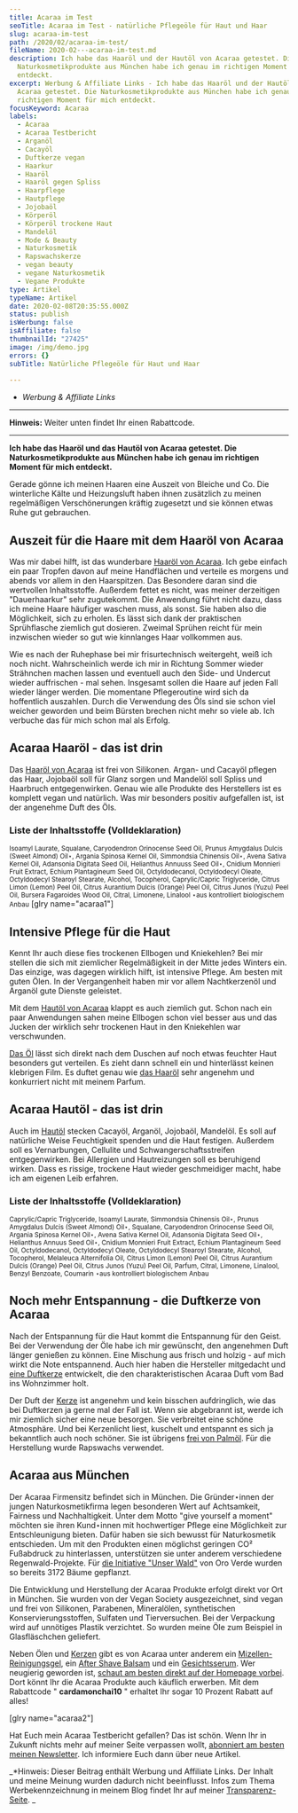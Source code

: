 ```yaml
---
title: Acaraa im Test
seoTitle: Acaraa im Test - natürliche Pflegeöle für Haut und Haar
slug: acaraa-im-test
path: /2020/02/acaraa-im-test/
fileName: 2020-02---acaraa-im-test.md
description: Ich habe das Haaröl und der Hautöl von Acaraa getestet. Die
  Naturkosmetikprodukte aus München habe ich genau im richtigen Moment für mich
  entdeckt.
excerpt: Werbung & Affiliate Links - Ich habe das Haaröl und der Hautöl von
  Acaraa getestet. Die Naturkosmetikprodukte aus München habe ich genau im
  richtigen Moment für mich entdeckt.
focusKeyword: Acaraa
labels:
  - Acaraa
  - Acaraa Testbericht
  - Arganöl
  - Cacayöl
  - Duftkerze vegan
  - Haarkur
  - Haaröl
  - Haaröl gegen Spliss
  - Haarpflege
  - Hautpflege
  - Jojobaöl
  - Körperöl
  - Körperöl trockene Haut
  - Mandelöl
  - Mode & Beauty
  - Naturkosmetik
  - Rapswachskerze
  - vegan beauty
  - vegane Naturkosmetik
  - Vegane Produkte
type: Artikel
typeName: Artikel
date: 2020-02-08T20:35:55.000Z
status: publish
isWerbung: false
isAffiliate: false
thumbnailId: "27425"
image: /img/demo.jpg
errors: {}
subTitle: Natürliche Pflegeöle für Haut und Haar
  
---
```


- _Werbung &amp; Affiliate Links_

<hr />

**Hinweis:** Weiter unten findet Ihr einen Rabattcode.

<hr />

**Ich habe das Haaröl und das Hautöl von Acaraa getestet. Die
Naturkosmetikprodukte aus München habe ich genau im richtigen Moment für mich
entdeckt.**

Gerade gönne ich meinen Haaren eine Auszeit von Bleiche und Co. Die winterliche
Kälte und Heizungsluft haben ihnen zusätzlich zu meinen regelmäßigen
Verschönerungen kräftig zugesetzt und sie können etwas Ruhe gut gebrauchen.

## Auszeit für die Haare mit dem Haaröl von Acaraa

Was mir dabei hilft, ist das wunderbare
[Haaröl von Acaraa](https://www.adcell.de/promotion/click/promoId/196431/slotId/80259?param0=https%3A%2F%2Facaraa.com%2Fcollections%2Fhaare%2Fproducts%2Facaraa-natural-hair-oil).
Ich gebe einfach ein paar Tropfen davon auf meine Handflächen und verteile es
morgens und abends vor allem in den Haarspitzen. Das Besondere daran sind die
wertvollen Inhaltsstoffe. Außerdem fettet es nicht, was meiner derzeitigen
"Dauerhaarkur" sehr zugutekommt. Die Anwendung führt nicht dazu, dass ich meine
Haare häufiger waschen muss, als sonst. Sie haben also die Möglichkeit, sich zu
erholen. Es lässt sich dank der praktischen Sprühflasche ziemlich gut dosieren.
Zweimal Sprühen reicht für mein inzwischen wieder so gut wie kinnlanges Haar
vollkommen aus.

Wie es nach der Ruhephase bei mir frisurtechnisch weitergeht, weiß ich noch
nicht. Wahrscheinlich werde ich mir in Richtung Sommer wieder Strähnchen machen
lassen und eventuell auch den Side- und Undercut wieder auffrischen - mal sehen.
Insgesamt sollen die Haare auf jeden Fall wieder länger werden. Die momentane
Pflegeroutine wird sich da hoffentlich auszahlen. Durch die Verwendung des Öls
sind sie schon viel weicher geworden und beim Bürsten brechen nicht mehr so
viele ab. Ich verbuche das für mich schon mal als Erfolg.

## Acaraa Haaröl - das ist drin

Das
[Haaröl von Acaraa](https://www.adcell.de/promotion/click/promoId/196431/slotId/80259?param0=https%3A%2F%2Facaraa.com%2Fcollections%2Fhaare%2Fproducts%2Facaraa-natural-hair-oil)
ist frei von Silikonen. Argan- und Cacayöl pflegen das Haar, Jojobaöl soll für
Glanz sorgen und Mandelöl soll Spliss und Haarbruch entgegenwirken. Genau wie
alle Produkte des Herstellers ist es komplett vegan und natürlich. Was mir
besonders positiv aufgefallen ist, ist der angenehme Duft des Öls.

### Liste der Inhaltsstoffe (Volldeklaration)

<small>Isoamyl Laurate, Squalane, Caryodendron Orinocense Seed Oil, Prunus
Amygdalus Dulcis (Sweet Almond) Oil⋆, Argania Spinosa Kernel Oil, Simmondsia
Chinensis Oil⋆, Avena Sativa Kernel Oil, Adansonia Digitata Seed Oil, Helianthus
Annuuss Seed Oil⋆, Cnidium Monnieri Fruit Extract, Echium Plantagineum Seed Oil,
Octyldodecanol, Octyldodecyl Oleate, Octyldodecyl Stearoyl Stearate, Alcohol,
Tocopherol, Caprylic/Capric Triglyceride, Citrus Limon (Lemon) Peel Oil, Citrus
Aurantium Dulcis (Orange) Peel Oil, Citrus Junos (Yuzu) Peel Oil, Bursera
Fagaroides Wood Oil, Citral, Limonene, Linalool ⋆aus kontrolliert biologischem
Anbau</small> [glry name="acaraa1"]

## Intensive Pflege für die Haut

Kennt Ihr auch diese fies trockenen Ellbogen und Kniekehlen? Bei mir stellen die
sich mit ziemlicher Regelmäßigkeit in der Mitte jedes Winters ein. Das einzige,
was dagegen wirklich hilft, ist intensive Pflege. Am besten mit guten Ölen. In
der Vergangenheit haben mir vor allem Nachtkerzenöl und Arganöl gute Dienste
geleistet.

Mit dem
[Hautöl von Acaraa](https://www.adcell.de/promotion/click/promoId/196431/slotId/80259?param0=https%3A%2F%2Facaraa.com%2Fcollections%2Fkoerper%2Fproducts%2Facaraa-natural-body-oil)
klappt es auch ziemlich gut. Schon nach ein paar Anwendungen sahen meine
Ellbogen schon viel besser aus und das Jucken der wirklich sehr trockenen Haut
in den Kniekehlen war verschwunden.

[Das Öl](https://www.adcell.de/promotion/click/promoId/196431/slotId/80259?param0=https%3A%2F%2Facaraa.com%2Fcollections%2Fkoerper%2Fproducts%2Facaraa-natural-body-oil)
lässt sich direkt nach dem Duschen auf noch etwas feuchter Haut besonders gut
verteilen. Es zieht dann schnell ein und hinterlässt keinen klebrigen Film. Es
duftet genau wie
[das Haaröl](https://www.adcell.de/promotion/click/promoId/196431/slotId/80259?param0=https%3A%2F%2Facaraa.com%2Fcollections%2Fhaare%2Fproducts%2Facaraa-natural-hair-oil)
sehr angenehm und konkurriert nicht mit meinem Parfum.

## Acaraa Hautöl - das ist drin

Auch im
[Hautöl](https://www.adcell.de/promotion/click/promoId/196431/slotId/80259?param0=https%3A%2F%2Facaraa.com%2Fcollections%2Fkoerper%2Fproducts%2Facaraa-natural-body-oil)
stecken Cacayöl, Arganöl, Jojobaöl, Mandelöl. Es soll auf natürliche Weise
Feuchtigkeit spenden und die Haut festigen. Außerdem soll es Vernarbungen,
Cellulite und Schwangerschaftsstreifen entgegenwirken. Bei Allergien und
Hautreizungen soll es beruhigend wirken. Dass es rissige, trockene Haut wieder
geschmeidiger macht, habe ich am eigenen Leib erfahren.

### Liste der Inhaltsstoffe (Volldeklaration)

<small>Caprylic/Capric Triglyceride, Isoamyl Laurate, Simmondsia Chinensis Oil⋆,
Prunus Amygdalus Dulcis (Sweet Almond) Oil⋆, Squalane, Caryodendron Orinocense
Seed Oil, Argania Spinosa Kernel Oil⋆, Avena Sativa Kernel Oil, Adansonia
Digitata Seed Oil⋆, Helianthus Annuus Seed Oil⋆, Cnidium Monnieri Fruit Extract,
Echium Plantagineum Seed Oil, Octyldodecanol, Octyldodecyl Oleate, Octyldodecyl
Stearoyl Stearate, Alcohol, Tocopherol, Melaleuca Alternifolia Oil, Citrus Limon
(Lemon) Peel Oil, Citrus Aurantium Dulcis (Orange) Peel Oil, Citrus Junos (Yuzu)
Peel Oil, Parfum, Citral, Limonene, Linalool, Benzyl Benzoate, Coumarin ⋆aus
kontrolliert biologischem Anbau</small>

## Noch mehr Entspannung - die Duftkerze von Acaraa

Nach der Entspannung für die Haut kommt die Entspannung für den Geist. Bei der
Verwendung der Öle habe ich mir gewünscht, den angenehmen Duft länger genießen
zu können. Eine Mischung aus frisch und holzig - auf mich wirkt die Note
entspannend. Auch hier haben die Hersteller mitgedacht und
[eine Duftkerze](https://www.adcell.de/promotion/click/promoId/196431/slotId/80259?param0=https%3A%2F%2Facaraa.com%2Fcollections%2Falle-produkte%2Fproducts%2Fduftkerze-achtsamkeit)
entwickelt, die den charakteristischen Acaraa Duft vom Bad ins Wohnzimmer holt.

Der Duft der
[Kerze](https://www.adcell.de/promotion/click/promoId/196431/slotId/80259?param0=https%3A%2F%2Facaraa.com%2Fcollections%2Falle-produkte%2Fproducts%2Fduftkerze-achtsamkeit)
ist angenehm und kein bisschen aufdringlich, wie das bei Duftkerzen ja gerne mal
der Fall ist. Wenn sie abgebrannt ist, werde ich mir ziemlich sicher eine neue
besorgen. Sie verbreitet eine schöne Atmosphäre. Und bei Kerzenlicht liest,
kuschelt und entspannt es sich ja bekanntlich auch noch schöner. Sie ist
übrigens [frei von Palmöl](/2015/05/palmoel/). Für die Herstellung wurde
Rapswachs verwendet.

## Acaraa aus München

Der Acaraa Firmensitz befindet sich in München. Die Gründer⋆innen der jungen
Naturkosmetikfirma legen besonderen Wert auf Achtsamkeit, Fairness und
Nachhaltigkeit. Unter dem Motto "give yourself a moment" möchten sie ihren
Kund⋆innen mit hochwertiger Pflege eine Möglichkeit zur Entschleunigung bieten.
Dafür haben sie sich bewusst für Naturkosmetik entschieden. Um mit den Produkten
einen möglichst geringen CO² Fußabdruck zu hinterlassen, unterstützen sie unter
anderem verschiedene Regenwald-Projekte. Für
[die Initiative "Unser Wald"](https://www.adcell.de/promotion/click/promoId/196431/slotId/80259?param0=https%3A%2F%2Facaraa.com%2Fpages%2Funser-wald)
von Oro Verde wurden so bereits 3172 Bäume gepflanzt.

Die Entwicklung und Herstellung der Acaraa Produkte erfolgt direkt vor Ort in
München. Sie wurden von der Vegan Society ausgezeichnet, sind vegan und frei von
Silikonen, Parabenen, Mineralölen, synthetischen Konservierungsstoffen, Sulfaten
und Tierversuchen. Bei der Verpackung wird auf unnötiges Plastik verzichtet. So
wurden meine Öle zum Beispiel in Glasfläschchen geliefert.

Neben Ölen und
[Kerzen](https://www.adcell.de/promotion/click/promoId/196431/slotId/80259?param0=https%3A%2F%2Facaraa.com%2Fcollections%2Falle-produkte%2Fproducts%2Fduftkerze-achtsamkeit)
gibt es von Acaraa unter anderem ein
[Mizellen-Reinigungsgel](https://www.adcell.de/promotion/click/promoId/196431/slotId/80259?param0=https%3A%2F%2Facaraa.com%2Fcollections%2Fgesicht%2Fproducts%2Fmizellen-reinigungsgel),
ein
[After Shave Balsam](https://www.adcell.de/promotion/click/promoId/196431/slotId/80259?param0=https%3A%2F%2Facaraa.com%2Fcollections%2Fkoerper%2Fproducts%2Facaraa-natural-aftershave-balm)
und ein
[Gesichtsserum](https://www.adcell.de/promotion/click/promoId/196431/slotId/80259?param0=https%3A%2F%2Facaraa.com%2Fcollections%2Fgesicht%2Fproducts%2Fgesichtsserum).
Wer neugierig geworden ist,
[schaut am besten direkt auf der Homepage vorbei](https://www.adcell.de/promotion/click/promoId/196431/slotId/80259?param0=https%3A%2F%2Facaraa.com%2Fcollections%2Falle-produkte).
Dort könnt Ihr die Acaraa Produkte auch käuflich erwerben. Mit dem Rabattcode "
**cardamonchai10** " erhaltet Ihr sogar 10 Prozent Rabatt auf alles!

[glry name="acaraa2"]

Hat Euch mein Acaraa Testbericht gefallen? Das ist schön. Wenn Ihr in Zukunft
nichts mehr auf meiner Seite verpassen wollt,
[abonniert am besten meinen Newsletter](#newsletter). Ich informiere Euch dann
über neue Artikel.

_\*Hinweis: Dieser Beitrag enthält Werbung und Affiliate Links. Der Inhalt und
meine Meinung wurden dadurch nicht beeinflusst. Infos zum Thema
Werbekennzeichnung in meinem Blog findet Ihr auf meiner
[Transparenz-Seite](/werbung/). _

  